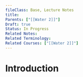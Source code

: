 ```yaml
---
fileClass: Base, Lecture Notes
title: 
Parents: ["[[Water 2]]"]
Draft: true
Status: In Progress
Related Notes: 
Related Terminology: 
Related Courses: ["[[Water 2]]"]
---
```

# Introduction
